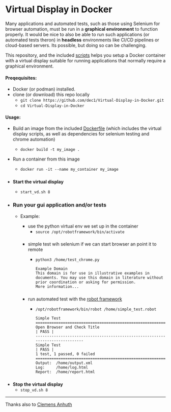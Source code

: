 # Virtual Display in Docker

Many applications and automated tests, such as those using Selenium for browser automation, must be run in a **graphical environment** to function properly. It would be nice to also be able to run such applications (or automated tests theron) in **headless** environments like CI/CD pipelines or cloud-based servers. Its possible, but doing so can be challenging. 

This repository, and the included [scripts](script/) helps you setup a Docker container with a virtual display suitable for running applications that normally require a graphical environment. 




#### Preqequisites:
- Docker (or podman) installed. 
- clone (or download) this repo locally
    -  `git clone https://github.com/dec1/Virtual-Display-in-Docker.git`
    - `cd Virtual-Display-in-Docker`

#### Usage:
- Build an image from the included [Dockerfile](./Dockerfile) (which includes the virtual display scripts, as well as dependencies for selenium testing and chrome automation)
    - `docker build -t my_image .`

- Run a container from this image
    - `docker run -it --name my_container my_image`


###
- **Start the virtual display**
    - `start_vd.sh 8`

- ### Run your gui application and/or tests
    - Example:
        - use the python virtual env we set up in the container
            - `source /opt/robotframework/bin/activate`

        ### 
        - simple test wih selenium if we can start browser an point it to remote        
            - `python3 /home/test_chrome.py`

                ```
                Example Domain
                This domain is for use in illustrative examples in documents. You may use this domain in literature without prior coordination or asking for permission.
                More information...
                ```
        ###
        - run automated test with the [robot framework ](https://robotframework.org/)  

            - `/opt/robotframework/bin/robot /home/simple_test.robot`
                ```==============================================================================
                Simple Test                                                                   
                ==============================================================================
                Open Browser and Check Title                                          | PASS |
                ------------------------------------------------------------------------------
                Simple Test                                                           | PASS |
                1 test, 1 passed, 0 failed
                ==============================================================================
                Output:  /home/output.xml
                Log:     /home/log.html
                Report:  /home/report.html
                ```





###
- **Stop the virtual display**
    - `stop_vd.sh 8`




---
Thanks also to [Clemens Anhuth ](https://kb.froglogic.com/squish/howto/using-squish-headless-systems/) 